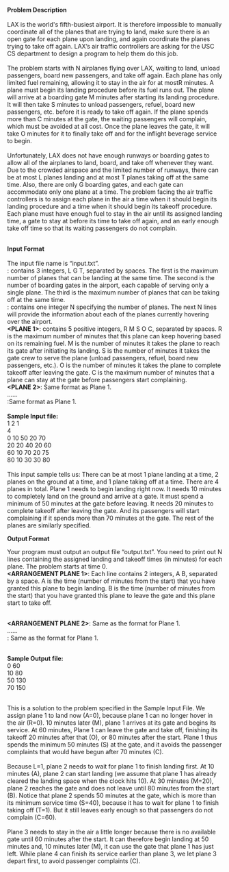 <b>Problem Description</b><br/><br/>
LAX is the world's fifth-busiest airport. It is therefore impossible to manually coordinate all of the planes that are trying to land, make sure there is an open gate for each plane upon landing, and again coordinate the planes trying to take off again. LAX’s air traffic controllers are asking for the USC CS department to design a program to help them do this job.<br /><br />
The problem starts with ​N airplanes flying over LAX, waiting to land, unload passengers, board new passengers, and take off again. Each plane has only limited fuel remaining, allowing it to stay in the air for at most ​R minutes. A plane must begin its landing procedure before its fuel runs out. The plane will arrive at a boarding gate ​M minutes after starting its landing procedure. It will then take ​S minutes to unload passengers, refuel, board new passengers, etc. before it is ready to take off again. If the plane spends more than ​C minutes at the gate, the waiting passengers will complain, which must be avoided at all cost. Once the plane leaves the gate, it will take ​O​ minutes for it to finally take off and for the inflight beverage service to begin.<br /><br />
Unfortunately, LAX does not have enough runways or boarding gates to allow all of the airplanes to land, board, and take off whenever they want. Due to the crowded airspace and the limited number of runways, there can be at most ​L planes landing and at most ​T planes taking off at the same time. Also, there are only ​G boarding gates, and each gate can accommodate only one plane at a time.
The problem facing the air traffic controllers is to assign each plane in the air a time when it should begin its landing procedure and a time when it should begin its takeoff procedure. Each plane must have enough fuel to stay in the air until its assigned landing time, a gate to stay at before its time to take off again, and an early enough take off time so that its waiting passengers do not complain.<br /><br />

<b>Input Format</b><br/><br/>
The input file name is “input.txt”.<br/>
<b><AIRPORT INFORMATION></b>: ​contains 3 integers, ​L G T​, separated by spaces. The first is the maximum number of planes that can be landing at the same time. The second is the number of
 boarding gates in the airport, each capable of serving only a single plane. The third is the maximum number of planes that can be taking off at the same time.<br/>
 <b><NUMBER OF PLANES></b>: ​contains one integer ​N specifying the number of planes. The next ​N lines will provide the information about each of the planes currently hovering over the airport.<br/> 
  <b><PLANE 1></b>: ​contains 5 positive integers, ​R M S O C​, separated by spaces. ​R is the maximum number of minutes that this plane can keep hovering based on its remaining fuel. ​M is the number of minutes it takes the plane to reach its gate after initiating its landing. ​S is the number of minutes it takes the gate crew to serve the plane (unload passengers, refuel, board new passengers, etc.). ​O is the number of minutes it takes the plane to complete takeoff after leaving the gate. ​C is the maximum number of minutes that a plane can stay at the gate before passengers start complaining.<br/>
  <b><PLANE 2></b>: ​Same format as Plane 1.<br/> 
......<br/>
   <b><PLANE N></b>: ​Same format as Plane 1.<br/><br/>
    <b>Sample Input file:</b><br />
1 2 1<br />
4<br />
0 10 50 20 70<br />
20 20 40 20 60<br /> 
60 10 70 20 75<br /> 
80 10 30 30 80<br /><br />
This input sample tells us: There can be at most 1 plane landing at a time, 2 planes on the ground at a time, and 1 plane taking off at a time. There are 4 planes in total. Plane 1 needs to begin landing right now. It needs 10 minutes to completely land on the ground and arrive at a gate. It must spend a minimum of 50 minutes at the gate before leaving. It needs 20 minutes to complete takeoff after leaving the gate. And its passengers will start complaining if it spends more than 70 minutes at the gate. The rest of the planes are similarly specified.<br />

<b>Output Format</b><br />

Your program must output an output file “output.txt”. You need to print out ​N lines containing the assigned landing and takeoff times (in minutes) for each plane. The problem starts at time 0.<br />
<b><ARRANGEMENT PLANE 1></b>: ​Each line contains 2 integers, ​A B​, separated by a space. ​A is the time (number of minutes from the start) that you have granted this plane to begin landing. ​B is the time (number of minutes from the start) that you have granted this plane to leave the gate and this plane start to take off.<br /><br />

<b><ARRANGEMENT PLANE 2></b>: ​Same as the format for Plane 1.<br /> 
......<br />
 <b><ARRANGEMENT PLANE N></b>: ​Same as the format for Plane 1.<br /><br />

<b>Sample Output file:</b><br />
0 60<br /> 
10 80<br /> 
50 130<br /> 
70 150<br /><br />

This is a solution to the problem specified in the Sample Input File. We assign plane 1 to land now (​A​=0), because plane 1 can no longer hover in the air (​R​=0). 10 minutes later (​M​), plane 1 arrives at its gate and begins its service. At 60 minutes, Plane 1 can leave the gate and take off, finishing its takeoff 20 minutes after that (​O​), or 80 minutes after the start. Plane 1 thus spends the minimum 50 minutes (​S​) at the gate, and it avoids the passenger complaints that would have begun after 70 minutes (​C​).<br /><br />
Because ​L​=1, plane 2 needs to wait for plane 1 to finish landing first. At 10 minutes (​A​), plane 2 can start landing (we assume that plane 1 has already cleared the landing space when the clock hits 10). At 30 minutes (​M​=20), plane 2 reaches the gate and does not leave until 80 minutes from the start (​B​). Notice that plane 2 spends 50 minutes at the gate, which is more than its minimum service time (​S​=40), because it has to wait for plane 1 to finish taking off (​T​=1). But it still leaves early enough so that passengers do not complain (​C​=60).<br /><br />
Plane 3 needs to stay in the air a little longer because there is no available gate until 60 minutes after the start. It can therefore begin landing at 50 minutes and, 10 minutes later (​M​), it can use the gate that plane 1 has just left. While plane 4 can finish its service earlier than plane 3, we let plane 3 depart first, to avoid passenger complaints (​C​).
